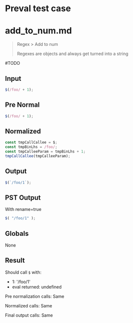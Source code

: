# Preval test case

# add_to_num.md

> Regex > Add to num
>
> Regexes are objects and always get turned into a string

#TODO

## Input

`````js filename=intro
$(/foo/ + 1);
`````

## Pre Normal

`````js filename=intro
$(/foo/ + 1);
`````

## Normalized

`````js filename=intro
const tmpCallCallee = $;
const tmpBinLhs = /foo/;
const tmpCalleeParam = tmpBinLhs + 1;
tmpCallCallee(tmpCalleeParam);
`````

## Output

`````js filename=intro
$(`/foo/1`);
`````

## PST Output

With rename=true

`````js filename=intro
$( "/foo/1" );
`````

## Globals

None

## Result

Should call `$` with:
 - 1: '/foo/1'
 - eval returned: undefined

Pre normalization calls: Same

Normalized calls: Same

Final output calls: Same
